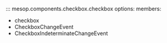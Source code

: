 ::: mesop.components.checkbox.checkbox
options:
members:
 - checkbox
 - CheckboxChangeEvent
 - CheckboxIndeterminateChangeEvent
